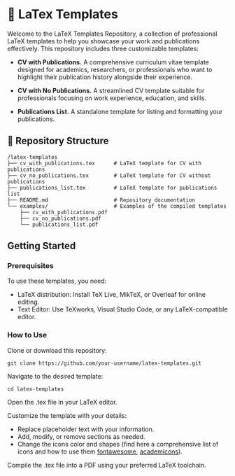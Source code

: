 # 📜 LaTex Templates

Welcome to the LaTeX Templates Repository, a collection of professional LaTeX templates to help you showcase your work and publications effectively. This repository includes three customizable templates:

- **CV with Publications.** A comprehensive curriculum vitae template designed for academics, researchers, or professionals who want to highlight their publication history alongside their experience.

- **CV with No Publications.** A streamlined CV template suitable for professionals focusing on work experience, education, and skills.

- **Publications List.** A standalone template for listing and formatting your publications.

## 📂 Repository Structure

```
/latex-templates
├── cv_with_publications.tex      # LaTeX template for CV with publications
├── cv_no_publications.tex        # LaTeX template for CV without publications
├── publications_list.tex         # LaTeX template for publications list
├── README.md                     # Repository documentation
└── examples/                     # Examples of the compiled templates
    ├── cv_with_publications.pdf
    ├── cv_no_publications.pdf
    └── publications_list.pdf
```

## Getting Started

### Prerequisites

To use these templates, you need:
- LaTeX distribution: Install TeX Live, MikTeX, or Overleaf for online editing.
- Text Editor: Use TeXworks, Visual Studio Code, or any LaTeX-compatible editor.

### How to Use

Clone or download this repository:

` git clone https://github.com/your-username/latex-templates.git `

Navigate to the desired template:

` cd latex-templates `

Open the .tex file in your LaTeX editor.

Customize the template with your details:

- Replace placeholder text with your information.
- Add, modify, or remove sections as needed.
- Change the icons color and shapes (find here a comprehensive list of icons and how to use them [fontawesome](https://mirrors.ibiblio.org/CTAN/fonts/fontawesome/doc/fontawesome.pdf), [academicons](https://mirror.las.iastate.edu/tex-archive/fonts/academicons/academicons.pdf)).

Compile the .tex file into a PDF using your preferred LaTeX toolchain.